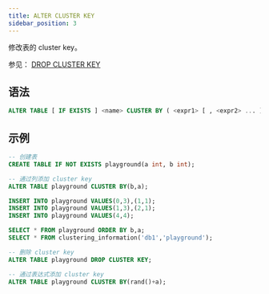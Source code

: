 ```yaml
---
title: ALTER CLUSTER KEY
sidebar_position: 3
---
```


修改表的 cluster key。

参见：
[DROP CLUSTER KEY](./dml-drop-cluster-key.md)

## 语法

```sql
ALTER TABLE [ IF EXISTS ] <name> CLUSTER BY ( <expr1> [ , <expr2> ... ] )
```

## 示例

```sql
-- 创建表
CREATE TABLE IF NOT EXISTS playground(a int, b int);

-- 通过列添加 cluster key
ALTER TABLE playground CLUSTER BY(b,a);

INSERT INTO playground VALUES(0,3),(1,1);
INSERT INTO playground VALUES(1,3),(2,1);
INSERT INTO playground VALUES(4,4);

SELECT * FROM playground ORDER BY b,a;
SELECT * FROM clustering_information('db1','playground');

-- 删除 cluster key
ALTER TABLE playground DROP CLUSTER KEY;

-- 通过表达式添加 cluster key
ALTER TABLE playground CLUSTER BY(rand()+a); 
```